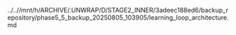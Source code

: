 ../..//mnt/h/ARCHIVE/.UNWRAP/D/STAGE2_INNER/3adeec188ed6/backup_repository/phase5_5_backup_20250805_103905/learning_loop_architecture.md
